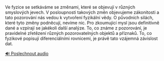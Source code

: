 
Ve fyzice se setkáváme se změnami, které se objevují v různých smyslových jevech. V posloupnosti takových změn objevujeme zákonitosti a tato pozorování nás vedou k vytvoření fyzikální vědy. O původních silách, které tyto změny podněcují, nevíme nic. Pro zkoumující mysl jsou definitivně dané a vzpírají se jakékoli další analýze. To, co známe z pozorování, je pravidelné zřetězení různých pozorovatelných objektů a příznaků. To, co fyzikové popisují diferenciálními rovnicemi, je právě tato vzájemná závislost dat.

[🔊 Poslechnout audio](/data/7-paragraphs/audio/chapter_63/para_002-Ve-fyzice-se-setkvme-se-zmnami-kter-se-objevu.mp3)
